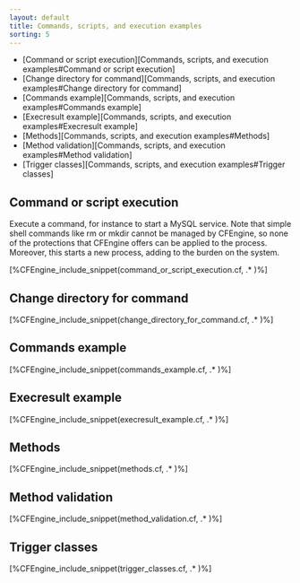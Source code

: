 ```yaml
---
layout: default
title: Commands, scripts, and execution examples
sorting: 5
---
```


* [Command or script execution][Commands, scripts, and execution examples#Command or script execution]
* [Change directory for command][Commands, scripts, and execution examples#Change directory for command]
* [Commands example][Commands, scripts, and execution examples#Commands example]
* [Execresult example][Commands, scripts, and execution examples#Execresult example]
* [Methods][Commands, scripts, and execution examples#Methods]
* [Method validation][Commands, scripts, and execution examples#Method validation]
* [Trigger classes][Commands, scripts, and execution examples#Trigger classes]

## Command or script execution

Execute a command, for instance to start a MySQL service. Note that simple shell commands like rm or mkdir cannot be managed by CFEngine, so none of the protections that CFEngine offers can be applied to the process. Moreover, this starts a new process, adding to the burden on the system.

[%CFEngine_include_snippet(command_or_script_execution.cf, .* )%]

## Change directory for command

[%CFEngine_include_snippet(change_directory_for_command.cf, .* )%]

## Commands example

[%CFEngine_include_snippet(commands_example.cf, .* )%]

## Execresult example

[%CFEngine_include_snippet(execresult_example.cf, .* )%]

## Methods

[%CFEngine_include_snippet(methods.cf, .* )%]

## Method validation

[%CFEngine_include_snippet(method_validation.cf, .* )%]

## Trigger classes

[%CFEngine_include_snippet(trigger_classes.cf, .* )%]
